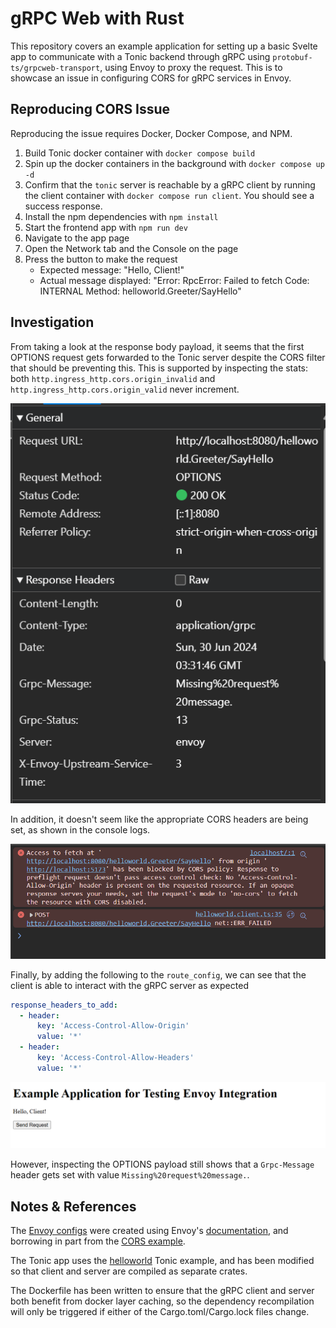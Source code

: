 # gRPC Web with Rust

This repository covers an example application for setting up a basic Svelte app to communicate with a Tonic backend through gRPC using `protobuf-ts/grpcweb-transport`, using Envoy to proxy the request. This is to showcase an issue in configuring CORS for gRPC services in Envoy.

## Reproducing CORS Issue

Reproducing the issue requires Docker, Docker Compose, and NPM.

1. Build Tonic docker container with `docker compose build`
1. Spin up the docker containers in the background with `docker compose up -d`
1. Confirm that the `tonic` server is reachable by a gRPC client by running the client container with `docker compose run client`. You should see a success response.
1. Install the npm dependencies with `npm install`
1. Start the frontend app with `npm run dev`
1. Navigate to the app page
1. Open the Network tab and the Console on the page
1. Press the button to make the request
   - Expected message: "Hello, Client!"
   - Actual message displayed: "Error: RpcError: Failed to fetch Code: INTERNAL Method: helloworld.Greeter/SayHello"

## Investigation

From taking a look at the response body payload, it seems that the first OPTIONS request gets forwarded to the Tonic server despite the CORS filter that should be preventing this. This is supported by inspecting the stats: both `http.ingress_http.cors.origin_invalid` and `http.ingress_http.cors.origin_valid` never increment.

![OPTIONS response](./images/preflight-response.png)

In addition, it doesn't seem like the appropriate CORS headers are being set, as shown in the console logs.

![Console errors](./images/console-error.png)

Finally, by adding the following to the `route_config`, we can see that the client is able to interact with the gRPC server as expected

```yaml
response_headers_to_add:
  - header:
      key: 'Access-Control-Allow-Origin'
      value: '*'
  - header:
      key: 'Access-Control-Allow-Headers'
      value: '*'
```

![Success](./images/success.png)

However, inspecting the OPTIONS payload still shows that a `Grpc-Message` header gets set with value `Missing%20request%20message.`.

## Notes & References

The [Envoy configs](./envoy.yaml) were created using Envoy's [documentation](https://www.envoyproxy.io/docs/envoy/latest/configuration/http/http_filters/cors_filter), and borrowing in part from the [CORS example](https://github.com/envoyproxy/envoy/tree/main/examples/cors).

The Tonic app uses the [helloworld](https://github.com/hyperium/tonic/tree/master/examples/src/helloworld) Tonic example, and has been modified so that client and server are compiled as separate crates.

The Dockerfile has been written to ensure that the gRPC client and server both benefit from docker layer caching, so the dependency recompilation will only be triggered if either of the Cargo.toml/Cargo.lock files change.
